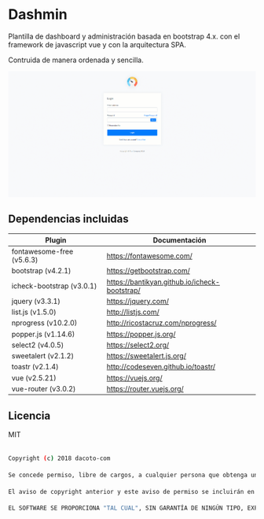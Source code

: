# Dashmin
Plantilla de dashboard y administración basada en bootstrap 4.x. con el framework de javascript vue y con la arquitectura SPA.

Contruida de manera ordenada y sencilla.

![Image of dashmin](dist/img/brand/dashmin.gif?v=2.1.0)

Dependencias incluidas
----
| Plugin | Documentación |
| ------ | ------ |
| fontawesome-free (v5.6.3) | <a href="https://fontawesome.com/" target="_blank">https://fontawesome.com/</a> |
| bootstrap (v4.2.1) | <a href="https://getbootstrap.com/" target="_blank">https://getbootstrap.com/</a> |
| icheck-bootstrap (v3.0.1) | <a href="https://bantikyan.github.io/icheck-bootstrap/" target="_blank">https://bantikyan.github.io/icheck-bootstrap/</a> |
| jquery (v3.3.1) | <a href="https://jquery.com/" target="_blank">https://jquery.com/</a> |
| list.js (v1.5.0) | <a href="http://listjs.com/" target="_blank">http://listjs.com/</a> |
| nprogress (v10.2.0) | <a href="http://ricostacruz.com/nprogress/" target="_blank">http://ricostacruz.com/nprogress/</a> |
| popper.js (v1.14.6) | <a href="https://popper.js.org/" target="_blank">https://popper.js.org/</a> |
| select2 (v4.0.5) | <a href="https://select2.org/" target="_blank">https://select2.org/</a> |
| sweetalert (v2.1.2) | <a href="https://sweetalert.js.org/" target="_blank">https://sweetalert.js.org/</a> |
| toastr (v2.1.4) | <a href="http://codeseven.github.io/toastr/" target="_blank">http://codeseven.github.io/toastr/</a> |
| vue (v2.5.21) | <a href="https://vuejs.org/" target="_blank">https://vuejs.org/</a> |
| vue-router (v3.0.2) | <a href="https://router.vuejs.org/" target="_blank">https://router.vuejs.org/</a> |

Licencia
----
MIT

```sh

Copyright (c) 2018 dacoto-com

Se concede permiso, libre de cargos, a cualquier persona que obtenga una copia de este software y de los archivos de documentación asociados (el "Software"), para utilizar el Software sin restricción, incluyendo sin limitación los derechos a usar, copiar, modificar, fusionar, publicar, distribuir, sublicenciar, y/o vender copias del Software, y a permitir a las personas a las que se les proporcione el Software a hacer lo mismo, sujeto a las siguientes condiciones:

El aviso de copyright anterior y este aviso de permiso se incluirán en todas las copias o partes sustanciales del Software.

EL SOFTWARE SE PROPORCIONA "TAL CUAL", SIN GARANTÍA DE NINGÚN TIPO, EXPRESA O IMPLÍCITA, INCLUYENDO PERO NO LIMITADA A GARANTÍAS DE COMERCIALIZACIÓN, IDONEIDAD PARA UN PROPÓSITO PARTICULAR Y NO INFRACCIÓN. EN NINGÚN CASO LOS AUTORES O PROPIETARIOS DE LOS DERECHOS DE AUTOR SERÁN RESPONSABLES DE NINGUNA RECLAMACIÓN, DAÑOS U OTRAS RESPONSABILIDADES, YA SEA EN UNA ACCIÓN DE CONTRATO, AGRAVIO O CUALQUIER OTRO MOTIVO, DERIVADAS DE, FUERA DE O EN CONEXIÓN CON EL SOFTWARE O SU USO U OTRO TIPO DE ACCIONES EN EL SOFTWARE.

```